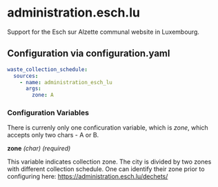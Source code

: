 # administration.esch.lu
Support for the Esch sur Alzette communal website in Luxembourg.

## Configuration via configuration.yaml

```yaml
waste_collection_schedule:
  sources:
    - name: administration_esch_lu
      args:
        zone: A
```
### Configuration Variables

There is currenly only one conficuration variable, which is *zone*, which accepts only two chars - A or B.

**zone**
*(char) (required)*

This variable indicates collection zone. The city is divided by two zones with different collection schedule.
One can identify their zone prior to configuring here:
https://administration.esch.lu/dechets/
